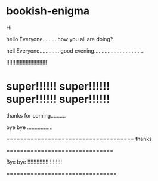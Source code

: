 # bookish-enigma
Hi

hello
Everyone.........
how you all are doing?

hell
Everyone.............
good evening....
............................

!!!!!!!!!!!!!!!!!!!!!!!!!!!

super!!!!!! 
super!!!!!!  
super!!!!!! 
super!!!!!!
=======

thanks for coming..........

bye  bye .................

=====================================
thanks



===============================

Bye bye !!!!!!!!!!!!!!!!!!!!!!!

================================
